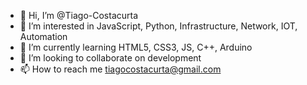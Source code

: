 - 👋 Hi, I’m @Tiago-Costacurta
- 👀 I’m interested in JavaScript, Python, Infrastructure, Network, IOT, Automation
- 🌱 I’m currently learning HTML5, CSS3, JS, C++, Arduino
- 💞️ I’m looking to collaborate on development
- 📫 How to reach me tiagocostacurta@gmail.com

<!---
Tiago-Costacurta/Tiago-Costacurta is a ✨ special ✨ repository because its `README.md` (this file) appears on your GitHub profile.
You can click the Preview link to take a look at your changes.
--->
